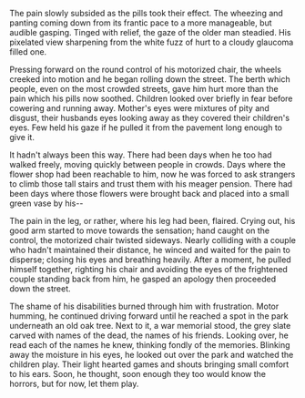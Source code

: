 The pain slowly subsided as the pills took their effect. The wheezing
and panting coming down from its frantic pace to a more manageable, but
audible gasping. Tinged with relief, the gaze of the older man steadied.
His pixelated view sharpening from the white fuzz of hurt to a cloudy
glaucoma filled one.

Pressing forward on the round control of his motorized chair, the wheels
creeked into motion and he began rolling down the street. The berth
which people, even on the most crowded streets, gave him hurt more than
the pain which his pills now soothed. Children looked over briefly in 
fear before cowering and running away. Mother's eyes were mixtures of 
pity and disgust, their husbands eyes looking away as they covered 
their children's eyes. Few held his gaze if he pulled it from the 
pavement long enough to give it. 

It hadn't always been this way. There had been days when he too had
walked freely, moving quickly between people in crowds. Days where the
flower shop had been reachable to him, now he was forced to ask
strangers to climb those tall stairs and trust them with his meager
pension. There had been days where those flowers were brought back and
placed into a small green vase by his--  

The pain in the leg, or rather, where his leg had been, flaired. Crying
out, his good arm started to move towards the sensation; hand caught
on the control, the motorized chair twisted sideways. Nearly colliding
with a couple who hadn't maintained their distance, he winced and
waited for the pain to disperse; closing his eyes and breathing heavily. After a
moment, he pulled himself together, righting his chair and avoiding the
eyes of the frightened couple standing back from him, he gasped an
apology then proceeded down the street. 

The shame of his disabilities burned through him with frustration. Motor
humming, he continued driving forward until he reached a spot in the park
underneath an old oak tree. Next to it, a war memorial stood, the grey
slate carved with names of the dead, the names of his friends.
Looking over, he read each of the names he knew, thinking fondly of the 
memories. Blinking away the moisture in his eyes, he looked out
over the park and watched the children play. Their light hearted games
and shouts bringing small comfort to his ears. Soon, he thought, soon
enough they too would know the horrors, but for now, let them play. 
